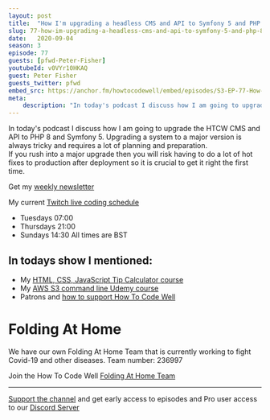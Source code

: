 ```yaml
---
layout: post
title:  "How I'm upgrading a headless CMS and API to Symfony 5 and PHP 8"
slug: 77-how-im-upgrading-a-headless-cms-and-api-to-symfony-5-and-php-8.md
date:   2020-09-04
season: 3
episode: 77
guests: [pfwd-Peter-Fisher]
youtubeId: v0VYr10HKAQ
guest: Peter Fisher
guests_twitter: pfwd
embed_src: https://anchor.fm/howtocodewell/embed/episodes/S3-EP-77-How-Im-upgrading-a-headless-CMS-and-API-to-Symfony-5-and-PHP-8-ej52e7
meta:
    description: "In today's podcast I discuss how I am going to upgrade the HTCW CMS and API to PHP 8"
---
```

In today's podcast I discuss how I am going to upgrade the HTCW CMS and API to PHP 8 and Symfony 5. 
Upgrading a system to a major version is always tricky and requires a lot of planning and preparation.  
If you rush into a major upgrade then you will risk having to do a lot of hot fixes to production after deployment so it is crucial to get it right the first time.  

Get my [weekly newsletter](https://email.howtocodewell.net/signup)

My current [Twitch live coding schedule](http://twitch.tv/howtocodewell)
- Tuesdays 07:00
- Thursdays 21:00
- Sundays 14:30 All times are BST

## In todays show I mentioned:
- My [HTML, CSS, JavaScript Tip Calculator course](http://patreon.com/howToCodeWell) 
- My [AWS S3 command line Udemy course](https://bit.ly/3bV2Mzt)
- Patrons and [how to support How To Code Well](https://www.patreon.com/howToCodeWell)

# Folding At Home
We have our own Folding At Home Team that is currently working to fight Covid-19 and other diseases. 
Team number: 236997

Join the How To Code Well [Folding At Home Team](https://foldingathome.org/start-folding/)


-------------------------------

[Support the channel](https://www.patreon.com/howToCodeWell) and get early access to episodes and Pro user access to our [Discord Server](https://howtocodewell.net/discord)
